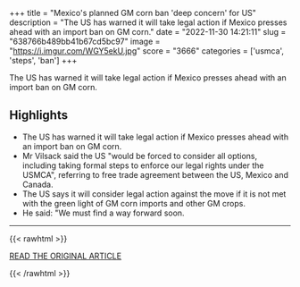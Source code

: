 +++
title = "Mexico's planned GM corn ban 'deep concern' for US"
description = "The US has warned it will take legal action if Mexico presses ahead with an import ban on GM corn."
date = "2022-11-30 14:21:11"
slug = "638766b489bb41b67cd5bc97"
image = "https://i.imgur.com/WGY5ekU.jpg"
score = "3666"
categories = ['usmca', 'steps', 'ban']
+++

The US has warned it will take legal action if Mexico presses ahead with an import ban on GM corn.

## Highlights

- The US has warned it will take legal action if Mexico presses ahead with an import ban on GM corn.
- Mr Vilsack said the US "would be forced to consider all options, including taking formal steps to enforce our legal rights under the USMCA", referring to free trade agreement between the US, Mexico and Canada.
- The US says it will consider legal action against the move if it is not met with the green light of GM corn imports and other GM crops.
- He said: "We must find a way forward soon.

---

{{< rawhtml >}}
  <p class="article-category">
    <a target="_blank" href="https://www.bbc.co.uk/news/world-latin-america-63793651">READ THE ORIGINAL ARTICLE</a>
  </p>
{{< /rawhtml >}}
